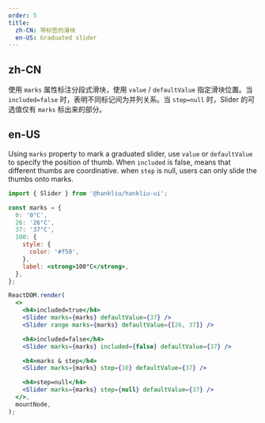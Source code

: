 ```yaml
---
order: 5
title:
  zh-CN: 带标签的滑块
  en-US: Graduated slider
---
```


## zh-CN

使用 `marks` 属性标注分段式滑块，使用 `value` / `defaultValue` 指定滑块位置。当 `included=false` 时，表明不同标记间为并列关系。当 `step=null` 时，Slider 的可选值仅有 `marks` 标出来的部分。

## en-US

Using `marks` property to mark a graduated slider, use `value` or `defaultValue` to specify the position of thumb. When `included` is false, means that different thumbs are coordinative. when `step` is null, users can only slide the thumbs onto marks.

```jsx
import { Slider } from '@hankliu/hankliu-ui';

const marks = {
  0: '0°C',
  26: '26°C',
  37: '37°C',
  100: {
    style: {
      color: '#f50',
    },
    label: <strong>100°C</strong>,
  },
};

ReactDOM.render(
  <>
    <h4>included=true</h4>
    <Slider marks={marks} defaultValue={37} />
    <Slider range marks={marks} defaultValue={[26, 37]} />

    <h4>included=false</h4>
    <Slider marks={marks} included={false} defaultValue={37} />

    <h4>marks & step</h4>
    <Slider marks={marks} step={10} defaultValue={37} />

    <h4>step=null</h4>
    <Slider marks={marks} step={null} defaultValue={37} />
  </>,
  mountNode,
);
```

<style>
#components-slider-demo-mark h4 {
  margin: 0 0 16px;
}
#components-slider-demo-mark .hlui-slider-with-marks {
  margin-bottom: 44px;
}
</style>
